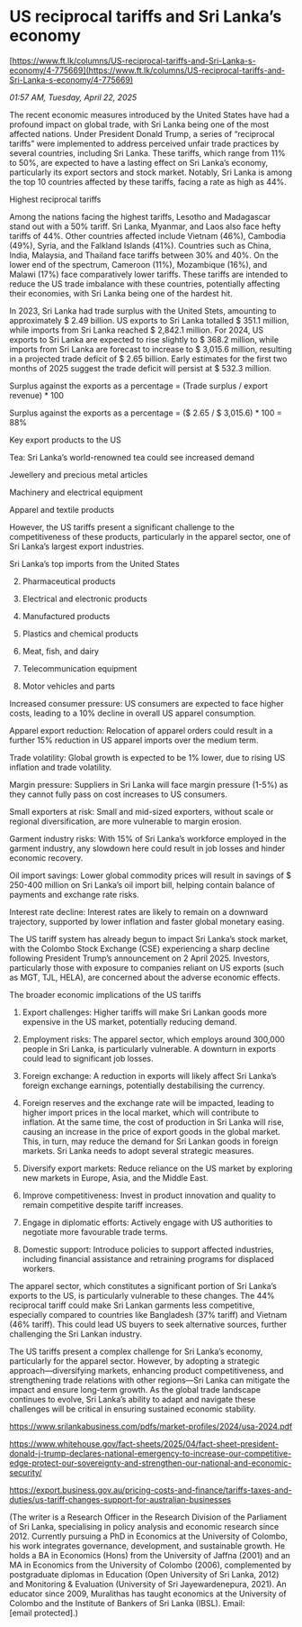 # US reciprocal tariffs and Sri Lanka’s economy

[https://www.ft.lk/columns/US-reciprocal-tariffs-and-Sri-Lanka-s-economy/4-775669](https://www.ft.lk/columns/US-reciprocal-tariffs-and-Sri-Lanka-s-economy/4-775669)

*01:57 AM, Tuesday, April 22, 2025*

The recent economic measures introduced by the United States have had a profound impact on global trade, with Sri Lanka being one of the most affected nations. Under President Donald Trump, a series of “reciprocal tariffs” were implemented to address perceived unfair trade practices by several countries, including Sri Lanka. These tariffs, which range from 11% to 50%, are expected to have a lasting effect on Sri Lanka’s economy, particularly its export sectors and stock market. Notably, Sri Lanka is among the top 10 countries affected by these tariffs, facing a rate as high as 44%.

Highest reciprocal tariffs

Among the nations facing the highest tariffs, Lesotho and Madagascar stand out with a 50% tariff. Sri Lanka, Myanmar, and Laos also face hefty tariffs of 44%. Other countries affected include Vietnam (46%), Cambodia (49%), Syria, and the Falkland Islands (41%). Countries such as China, India, Malaysia, and Thailand face tariffs between 30% and 40%. On the lower end of the spectrum, Cameroon (11%), Mozambique (16%), and Malawi (17%) face comparatively lower tariffs. These tariffs are intended to reduce the US trade imbalance with these countries, potentially affecting their economies, with Sri Lanka being one of the hardest hit.

In 2023, Sri Lanka had trade surplus with the United Stets, amounting to approximately $ 2.49 billion. US exports to Sri Lanka totalled $ 351.1 million, while imports from Sri Lanka reached $ 2,842.1 million. For 2024, US exports to Sri Lanka are expected to rise slightly to $ 368.2 million, while imports from Sri Lanka are forecast to increase to $ 3,015.6 million, resulting in a projected trade deficit of $ 2.65 billion. Early estimates for the first two months of 2025 suggest the trade deficit will persist at $ 532.3 million.

Surplus against the exports as a percentage = (Trade surplus / export revenue) * 100

Surplus against the exports as a percentage = ($ 2.65 / $ 3,015.6) * 100 = 88%

Key export products to the US

Tea: Sri Lanka’s world-renowned tea could see increased demand

Jewellery and precious metal articles

Machinery and electrical equipment

Apparel and textile products

However, the US tariffs present a significant challenge to the competitiveness of these products, particularly in the apparel sector, one of Sri Lanka’s largest export industries.

Sri Lanka’s top imports from the United States

2. Pharmaceutical products

3. Electrical and electronic products

4. Manufactured products

6. Plastics and chemical products

7. Meat, fish, and dairy

8. Telecommunication equipment

9. Motor vehicles and parts

Increased consumer pressure: US consumers are expected to face higher costs, leading to a 10% decline in overall US apparel consumption.

Apparel export reduction: Relocation of apparel orders could result in a further 15% reduction in US apparel imports over the medium term.

Trade volatility: Global growth is expected to be 1% lower, due to rising US inflation and trade volatility.

Margin pressure: Suppliers in Sri Lanka will face margin pressure (1-5%) as they cannot fully pass on cost increases to US consumers.

Small exporters at risk: Small and mid-sized exporters, without scale or regional diversification, are more vulnerable to margin erosion.

Garment industry risks: With 15% of Sri Lanka’s workforce employed in the garment industry, any slowdown here could result in job losses and hinder economic recovery.

Oil import savings: Lower global commodity prices will result in savings of $ 250-400 million on Sri Lanka’s oil import bill, helping contain balance of payments and exchange rate risks.

Interest rate decline: Interest rates are likely to remain on a downward trajectory, supported by lower inflation and faster global monetary easing.

The US tariff system has already begun to impact Sri Lanka’s stock market, with the Colombo Stock Exchange (CSE) experiencing a sharp decline following President Trump’s announcement on 2 April 2025. Investors, particularly those with exposure to companies reliant on US exports (such as MGT, TJL, HELA), are concerned about the adverse economic effects.

The broader economic implications of the US tariffs

1. Export challenges: Higher tariffs will make Sri Lankan goods more expensive in the US market, potentially reducing demand.

2. Employment risks: The apparel sector, which employs around 300,000 people in Sri Lanka, is particularly vulnerable. A downturn in exports could lead to significant job losses.

3. Foreign exchange: A reduction in exports will likely affect Sri Lanka’s foreign exchange earnings, potentially destabilising the currency.

4. Foreign reserves and the exchange rate will be impacted, leading to higher import prices in the local market, which will contribute to inflation. At the same time, the cost of production in Sri Lanka will rise, causing an increase in the price of export goods in the global market. This, in turn, may reduce the demand for Sri Lankan goods in foreign markets. Sri Lanka needs to adopt several strategic measures.

5. Diversify export markets: Reduce reliance on the US market by exploring new markets in Europe, Asia, and the Middle East.

6. Improve competitiveness: Invest in product innovation and quality to remain competitive despite tariff increases.

7. Engage in diplomatic efforts: Actively engage with US authorities to negotiate more favourable trade terms.

8. Domestic support: Introduce policies to support affected industries, including financial assistance and retraining programs for displaced workers.

The apparel sector, which constitutes a significant portion of Sri Lanka’s exports to the US, is particularly vulnerable to these changes. The 44% reciprocal tariff could make Sri Lankan garments less competitive, especially compared to countries like Bangladesh (37% tariff) and Vietnam (46% tariff). This could lead US buyers to seek alternative sources, further challenging the Sri Lankan industry.

The US tariffs present a complex challenge for Sri Lanka’s economy, particularly for the apparel sector. However, by adopting a strategic approach—diversifying markets, enhancing product competitiveness, and strengthening trade relations with other regions—Sri Lanka can mitigate the impact and ensure long-term growth. As the global trade landscape continues to evolve, Sri Lanka’s ability to adapt and navigate these challenges will be critical in ensuring sustained economic stability.

https://www.srilankabusiness.com/pdfs/market-profiles/2024/usa-2024.pdf

https://www.whitehouse.gov/fact-sheets/2025/04/fact-sheet-president-donald-j-trump-declares-national-emergency-to-increase-our-competitive-edge-protect-our-sovereignty-and-strengthen-our-national-and-economic-security/

https://export.business.gov.au/pricing-costs-and-finance/tariffs-taxes-and-duties/us-tariff-changes-support-for-australian-businesses

(The writer is a Research Officer in the Research Division of the Parliament of Sri Lanka, specialising in policy analysis and economic research since 2012. Currently pursuing a PhD in Economics at the University of Colombo, his work integrates governance, development, and sustainable growth. He holds a BA in Economics (Hons) from the University of Jaffna (2001) and an MA in Economics from the University of Colombo (2006), complemented by postgraduate diplomas in Education (Open University of Sri Lanka, 2012) and Monitoring & Evaluation (University of Sri Jayewardenepura, 2021). An educator since 2009, Muralithas has taught economics at the University of Colombo and the Institute of Bankers of Sri Lanka (IBSL). Email: [email protected].)

